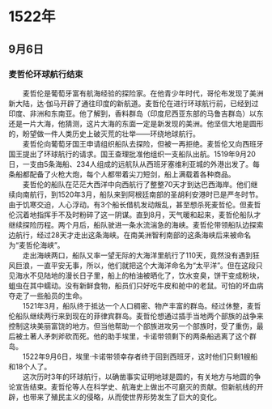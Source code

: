 # 1522年
## 9月6日
### 麦哲伦环球航行结束
　　麦哲伦是葡萄牙富有航海经验的探险家。在他青少年时代，哥伦布发现了美洲新大陆，达·伽马开辟了通往印度的新航道。麦哲伦在进行环球航行前，已经到过印度、非洲和东南亚。他了解到，香料群岛（印度尼西亚东部的马鲁吉群岛）以东还是一片大海，他猜测，这片大海的东面一定是新发现的美洲。他坚信大地是圆形的，盼望做一件人类历史上破灭荒的壮举——环绕地球航行。<br>　　麦哲伦向葡萄牙国王申请组织船队去探险，但被一再拒绝。麦哲伦又向西班牙国王提出了环球航行的请求。国王查理批准他组织一支船队出航。1519年9月20日，一支由5条海船、234人组成的远航队从西班牙塞维利亚城的外港出发了。每条船都配备了火枪大炮，每个人都带着尖刀短剑，船上满载着各种商品。<br>　　麦哲伦的船队在茫茫大西洋中向西航行了整整70天才到达巴西海岸。他们继续向南航行，到1520年3月，船队来到阿根廷南部的圣胡利安港时已是严冬时节。由于饥寒交迫，人心浮动。有3个船长借机发动叛乱，甚至想杀死麦哲伦。但麦哲伦沉着地指挥手不及时粉碎了这一阴谋。直到8月，天气暖和起来，麦哲伦船队才继续探险历程。两个月后，船队驶进一条水流湍急的海峡。麦哲伦带领船队边探索边航行，经过28天才走出这条海峡。在南美洲智利南部的这条海峡后来被命名为“麦哲伦海峡”。<br>　　走出海峡两口，船队又率一望无际的大海洋里航行了110天，竟然没有遇到狂风巨浪，一直平安无事，所以，他们就把这个大海洋命名为“太平洋”。但在这段只见海水不见陆地的漫长日子里，船上的柏油被晒化了，饮水变臭，饼干变成粉块，蛆虫在其中蠕动。没有新鲜食物，船员们只好吃牛皮和舱中的老鼠。可怕的坏血病夺走了一些船员的生命。<br>　　1521年3月，船队终于抵达一个人口稠密、物产丰富的群岛。经过休整，麦哲伦船队继续两行来到现在的菲律宾群岛。麦哲伦想通过插手当地两个部族的战争来控制这块美丽富饶的地方。但当他帮助一个部族进攻另一个部族时，受了重伤，最后被土著人矛刺斧砍而死。他的助手埃里，卡诺带领剩下的两条船逃离了这个群岛。<br>　　1522年9月6日，埃里·卡诺带领幸存者终于回到西班牙，这时他们只剩1艘船和18个人了。<br>　　这次历时3年的环球航行，以确凿事实证明地球是圆的，有关地方与地圆的争论宣告结束。麦哲伦等人在科学史、航海史上做出不可磨灭的贡献。但新航线的开辟，也带来了殖民主义的侵略，从而使世界形势发生了巨大的变化。
<comment/>